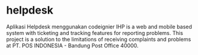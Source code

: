 # helpdesk
Aplikasi Helpdesk menggunakan codeignier
IHP is a web and mobile based system with ticketing and tracking features for reporting problems. This project is a solution to the limitations of receiving complaints and problems at PT. POS INDONESIA - Bandung Post Office 40000.
